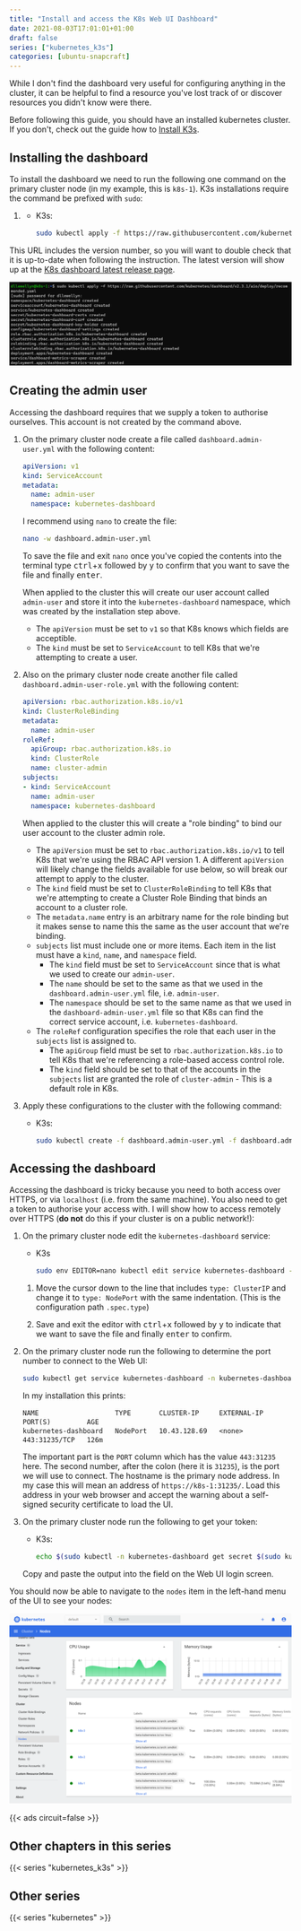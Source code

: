 ```yaml
---
title: "Install and access the K8s Web UI Dashboard"
date: 2021-08-03T17:01:01+01:00
draft: false
series: ["kubernetes_k3s"]
categories: [ubuntu-snapcraft]
---
```


While I don't find the dashboard very useful for configuring anything in the cluster, it can be helpful to find a resource you've lost track of or discover resources you didn't know were there.

Before following this guide, you should have an installed kubernetes cluster. If you don't, check out the guide how to [Install K3s](../1.a.k3s)<!-- or [Install Microk8s](../1.b.microk8s) -->.

## Installing the dashboard

To install the dashboard we need to run the following one command on the primary cluster node (in my example, this is `k8s-1`). K3s installations require the command be prefixed with `sudo`:

1. - K3s:
      ```bash
      sudo kubectl apply -f https://raw.githubusercontent.com/kubernetes/dashboard/v2.3.1/aio/deploy/recommended.yaml
      ```
   <!-- - Microk8s:
      ```bash
      kubectl apply -f https://raw.githubusercontent.com/kubernetes/dashboard/v2.3.1/aio/deploy/recommended.yaml
      ``` -->

This URL includes the version number, so you will want to double check that it is up-to-date when following the instruction. The latest version will show up at the [K8s dashboard latest release page](https://github.com/kubernetes/dashboard/releases/latest).

![Screenshot of terminal output from installing the K8s Web UI Dashboard](installation.png)

## Creating the admin user

Accessing the dashboard requires that we supply a token to authorise ourselves. This account is not created by the command above.

1. On the primary cluster node create a file called `dashboard.admin-user.yml` with the following content:
    ```yaml
    apiVersion: v1
    kind: ServiceAccount
    metadata:
      name: admin-user
      namespace: kubernetes-dashboard
    ```

    I recommend using `nano` to create the file:

    ```bash
    nano -w dashboard.admin-user.yml
    ```

    To save the file and exit `nano` once you've copied the contents into the terminal type <kbd>ctrl</kbd>+<kbd>x</kbd> followed by <kbd>y</kbd> to confirm that you want to save the file and finally <kbd>enter</kbd>.

    When applied to the cluster this will create our user account called `admin-user` and store it into the `kubernetes-dashboard` namespace, which was created by the installation step above.

    - The `apiVersion` must be set to `v1` so that K8s knows which fields are acceptible.
    - The `kind` must be set to `ServiceAccount` to tell K8s that we're attempting to create a user.

1. Also on the primary cluster node create another file called `dashboard.admin-user-role.yml` with the following content:
   ```yaml
   apiVersion: rbac.authorization.k8s.io/v1
   kind: ClusterRoleBinding
   metadata:
     name: admin-user
   roleRef:
     apiGroup: rbac.authorization.k8s.io
     kind: ClusterRole
     name: cluster-admin
   subjects:
   - kind: ServiceAccount
     name: admin-user
     namespace: kubernetes-dashboard
   ```

   When applied to the cluster this will create a "role binding" to bind our user account to the cluster admin role.

   - The `apiVersion` must be set to `rbac.authorization.k8s.io/v1` to tell K8s that we're using the RBAC API version 1. A different `apiVersion` will likely change the fields available for use below, so will break our attempt to apply to the cluster.
   - The `kind` field must be set to `ClusterRoleBinding` to tell K8s that we're attempting to create a Cluster Role Binding that binds an account to a cluster role.
   - The `metadata.name` entry is an arbitrary name for the role binding but it makes sense to name this the same as the user account that we're binding.
   - `subjects` list must include one or more items. Each item in the list must have a `kind`, `name`, and `namespace` field.
      - The `kind` field must be set to `ServiceAccount` since that is what we used to create our `admin-user`.
      - The `name` should be set to the same as that we used in the `dashboard.admin-user.yml` file, i.e. `admin-user`.
      - The `namespace` should be set to the same name as that we used in the `dashboard-admin-user.yml` file so that K8s can find the correct service account, i.e. `kubernetes-dashboard`.
   - The `roleRef` configuration specifies the role that each user in the `subjects` list is assigned to.
      - The `apiGroup` field must be set to `rbac.authorization.k8s.io` to tell K8s that we're referencing a role-based access control role.
      - The `kind` field should be set to that of the accounts in the `subjects` list are granted the role of `cluster-admin` - This is a default role in K8s.

1. Apply these configurations to the cluster with the following command:
   - K3s:
      ```bash
      sudo kubectl create -f dashboard.admin-user.yml -f dashboard.admin-user-role.yml
      ```
   <!--- Microk8s:
      ```bash
      kubectl create -f dashboard.admin-user.yml -f dashboard.admin-user-role.yml
      ```-->

## Accessing the dashboard

Accessing the dashboard is tricky because you need to both access over HTTPS, or via `localhost` (i.e. from the same machine). You also need to get a token to authorise your access with. I will show how to access remotely over HTTPS (**do not** do this if your cluster is on a public network!):

1. On the primary cluster node edit the `kubernetes-dashboard` service:
    - K3s
       ```bash
       sudo env EDITOR=nano kubectl edit service kubernetes-dashboard -n kubernetes-dashboard
       ```
    <!--- Microk8s
       ```bash
       env EDITOR=nano kubectl edit service kubernetes-dashboard -n kubernetes-dashboard
       ```-->

    1. Move the cursor down to the line that includes `type: ClusterIP` and change it to `type: NodePort` with the same indentation. (This is the configuration path `.spec.type`)

    1. Save and exit the editor with <kbd>ctrl</kbd>+<kbd>x</kbd> followed by <kbd>y</kbd> to indicate that we want to save the file and finally <kbd>enter</kbd> to confirm.

1. On the primary cluster node run the following to determine the port number to connect to the Web UI:
   ```bash
   sudo kubectl get service kubernetes-dashboard -n kubernetes-dashboard
   ```

   In my installation this prints:

   ```plain
   NAME                   TYPE       CLUSTER-IP     EXTERNAL-IP   PORT(S)         AGE
   kubernetes-dashboard   NodePort   10.43.128.69   <none>        443:31235/TCP   126m
   ```

   The important part is the `PORT` column which has the value `443:31235` here. The second number, after the colon (here it is `31235`), is the port we will use to connect. The hostname is the primary node address. In my case this will mean an address of `https://k8s-1:31235/`. Load this address in your web browser and accept the warning about a self-signed security certificate to load the UI.

1. On the primary cluster node run the following to get your token:
   - K3s:
      ```bash
      echo $(sudo kubectl -n kubernetes-dashboard get secret $(sudo kubectl -n kubernetes-dashboard get sa/admin-user -o jsonpath="{.secrets[0].name}") -o go-template="{{.data.token | base64decode}}")
      ```
   <!--- Microk8s:
      ```bash
      echo $(kubectl -n kubernetes-dashboard get secret $(kubectl -n kubernetes-dashboard get sa/admin-user -o jsonpath="{.secrets[0].name}") -o go-template="{{.data.token | base64decode}}")
      ```-->

    Copy and paste the output into the field on the Web UI login screen.

You should now be able to navigate to the `nodes` item in the left-hand menu of the UI to see your nodes:

![Screenshot of the Web UI Dashboard showing the nodes view](webui-nodes.png)

{{< ads circuit=false >}}

## Other chapters in this series

{{< series "kubernetes_k3s" >}}

## Other series

{{< series "kubernetes" >}}

